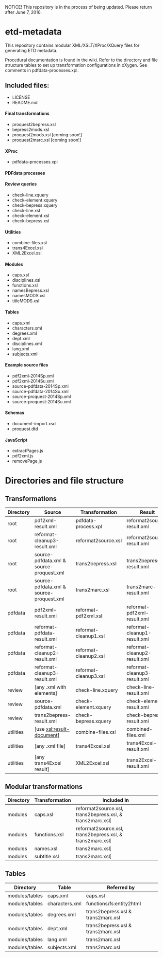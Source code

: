 NOTICE! This repository is in the process of being updated. Please return after June 7, 2016.

etd-metadata
============

This repository contains modular XML/XSLT/XProc/XQuery files for generating ETD metadata.

Procedural documentation is found in the wiki. Refer to the directory and file structure tables to set up transformation configurations in oXygen. See comments in pdfdata-processes.xpl.

## Included files:

* LICENSE
* README.md

#### Final transformations
* proquest2bepress.xsl
* bepress2mods.xsl
* proquest2mods.xsl [coming soon!]
* proquest2marc.xsl [coming soon!]

#### XProc
* pdfdata-processes.xpl

#### PDFdata processes


#### Review queries
* check-line.xquery
* check-element.xquery
* check-bepress.xquery
* check-line.xsl
* check-element.xsl
* check-bepress.xsl

#### Utilities
* combine-files.xsl
* trans4Excel.xsl
* XML2Excel.xsl

#### Modules
* caps.xsl
* disciplines.xsl
* functions.xsl
* namesBepress.xsl
* namesMODS.xsl
* titleMODS.xsl

#### Tables
* caps.xml
* characters.xml
* degrees.xml
* dept.xml
* disciplines.xml
* lang.xml
* subjects.xml

#### Example source files
* pdf2xml-2014Sp.xml
* pdf2xml-2014Su.xml
* source-pdfdata-2014Sp.xml
* source-pdfdata-2014Su.xml
* source-proquest-2014Sp.xml
* source-proquest-2014Su.xml

#### Schemas
* document-import.xsd
* proquest.dtd

#### JavaScript 
* extractPages.js
* pdf2xml.js
* removePage.js


Directories and file structure
===============================

Transformations
---------------
Directory | Source | Transformation | Result
--- |--- | ---| ---
root | pdf2xml-result.xml | pdfdata-process.xpl | reformat2source-result.xml |
root | reformat-cleanup3-result.xml | reformat2source.xsl | reformat2source-result.xml |
root | source-pdfdata.xml & source-proquest.xml | trans2bepress.xsl | trans2bepress-result.xml |
root | source-pdfdata.xml & source-proquest.xml | trans2marc.xsl | trans2marc-result.xml |
pdfdata | pdf2xml-result.xml | reformat-pdf2xml.xsl | reformat-pdf2xml-result.xml |
pdfdata | reformat-pdfdata-result.xml | reformat-cleanup1.xsl | reformat-cleanup1-result.xml |
pdfdata | reformat-cleanup2-result.xml | reformat-cleanup2.xsl | reformat-cleanup2-result.xml |
pdfdata | reformat-cleanup3-result.xml | reformat-cleanup3.xsl | reformat-cleanup3-result.xml |
review | [any .xml with <line> elements] | check-line.xquery | check-line-result.xml |
review | source-pdfdata.xml | check-element.xquery | check-element-result.xml |
review | trans2bepress-result.xml | check-bepress.xquery | check-bepress-result.xml |
utilities | [use <xsl:result-document>] | combine-files.xsl | combined-files.xml |
utilities | [any .xml  file] | trans4Excel.xsl | trans4Excel-result.xml |
utilities | [any trans4Excel result] | XML2Excel.xsl | trans2Excel-result.xml |

Modular transformations
-----------------------
Directory | Transformation | Included in
--- |--- | ---
modules | caps.xsl | reformat2source.xsl, trans2bepress.xsl, & trans2marc.xsl] |
modules | functions.xsl | reformat2source.xsl, trans2bepress.xsl, & trans2marc.xsl] |
modules | names.xsl | trans2marc.xsl] |
modules | subtitle.xsl | trans2marc.xsl] |

Tables
------
Directory | Table | Referred by
--- |--- | ---
modules/tables | caps.xml | caps.xsl  |
modules/tables | characters.xml | functions/fs:entity2html |
modules/tables | degrees.xml | trans2bepress.xsl & trans2marc.xsl |
modules/tables | dept.xml | trans2bepress.xsl & trans2marc.xsl |
modules/tables | lang.xml| trans2marc.xsl |
modules/tables | subjects.xml | trans2marc.xsl |
 


